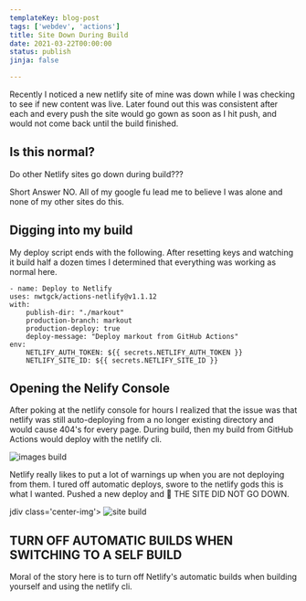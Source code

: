 ```yaml
---
templateKey: blog-post
tags: ['webdev', 'actions']
title: Site Down During Build
date: 2021-03-22T00:00:00
status: publish
jinja: false

---
```


Recently I noticed a new netlify site of mine was down while I was checking to
see if new content was live.  Later found out this was consistent after each
and every push the site would go gown as soon as I hit push, and would not come
back until the build finished.


## Is this normal?

Do other Netlify sites go down during build???

Short Answer NO.  All of my google fu lead me to believe I was alone and none of my other sites do this.

## Digging into my build

My deploy script ends with the following.  After resetting keys and watching it build half a dozen
times I determined that everything was working as normal here.

```
- name: Deploy to Netlify
uses: nwtgck/actions-netlify@v1.1.12
with:
    publish-dir: "./markout"
    production-branch: markout
    production-deploy: true
    deploy-message: "Deploy markout from GitHub Actions"
env:
    NETLIFY_AUTH_TOKEN: ${{ secrets.NETLIFY_AUTH_TOKEN }}
    NETLIFY_SITE_ID: ${{ secrets.NETLIFY_SITE_ID }}
```

## Opening the Nelify Console


After poking at the netlify console for hours I realized that the issue was
that netlify was still auto-deploying from a no longer existing directory and
would cause 404's for every page. During build, then my build from GitHub
Actions would deploy with the netlify cli.

<div class='center-img'>
    <img alt="images build" src="https://images.waylonwalker.com/netlify-build-images-waylonwalker.png">
</div>

Netlify really likes to put a lot of warnings up when you are not deploying
from them.  I tured off automatic deploys, swore to the netlify gods this is
what I wanted. Pushed a new deploy and 🎉 THE SITE DID NOT GO DOWN.

jdiv class='center-img'>
    <img alt="site build" src="https://images.waylonwalker.com/netlify-build-waylonwalker.png">
</div>

## TURN OFF AUTOMATIC BUILDS WHEN SWITCHING TO A SELF BUILD

Moral of the story here is to turn off Netlify's automatic builds when building
yourself and using the netlify cli.
